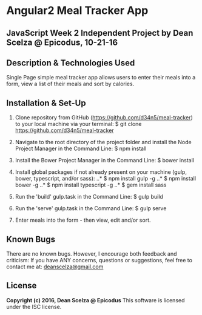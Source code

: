 
# Angular2 Meal Tracker App #

## JavaScript Week 2 Independent Project by Dean Scelza @ Epicodus, 10-21-16 ##

## Description & Technologies Used
Single Page simple meal tracker app allows users to enter their meals into a form, view a list of their meals and sort by calories.

## Installation & Set-Up
1. Clone repository from GitHub (https://github.com/d34n5/meal-tracker) to your local machine via your terminal: $ git clone https://github.com/d34n5/meal-tracker

2. Navigate to the root directory of the project folder and install the Node Project Manager in the Command Line: $ npm install

3. Install the Bower Project Manager in the Command Line: $ bower install

4. Install global packages if not already present on your machine (gulp, bower, typescript, and/or sass):
..* $ npm install gulp -g
..* $ npm install bower -g
..* $ npm install typescript -g
..* $ gem install sass

5. Run the 'build' gulp.task in the Command Line: $ gulp build

6. Run the 'serve' gulp.task in the Command Line: $ gulp serve

7. Enter meals into the form - then view, edit and/or sort.


## Known Bugs
There are no known bugs.  However, I encourage both feedback and criticism: If you have ANY concerns, questions or suggestions, feel free to contact me at:  deanscelza@gmail.com

## License
**Copyright (c) 2016, Dean Scelza @ Epicodus**
This software is licensed under the ISC license.
